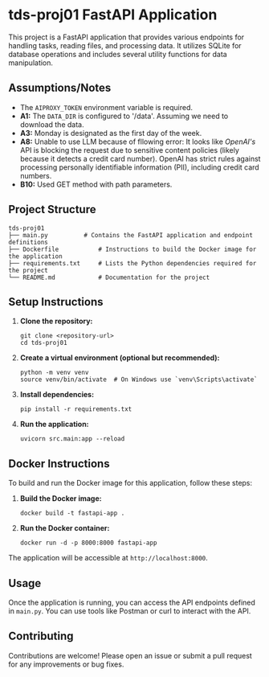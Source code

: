 # tds-proj01 FastAPI Application

This project is a FastAPI application that provides various endpoints for handling tasks, reading files, and processing data. It utilizes SQLite for database operations and includes several utility functions for data manipulation.

## Assumptions/Notes

- The `AIPROXY_TOKEN` environment variable is required.
- **A1:** The `DATA_DIR` is configured to '/data'. Assuming we need to download the data.
- **A3:** Monday is designated as the first day of the week.
- **A8:** Unable to use LLM because of fllowing error: It looks like *OpenAI's* API is blocking the request due to sensitive content policies (likely because it detects a credit card number). OpenAI has strict rules against processing personally identifiable information (PII), including credit card numbers.
- **B10:** Used GET method with path parameters.

## Project Structure

```
tds-proj01
├── main.py          # Contains the FastAPI application and endpoint definitions
├── Dockerfile           # Instructions to build the Docker image for the application
├── requirements.txt     # Lists the Python dependencies required for the project
└── README.md            # Documentation for the project
```

## Setup Instructions

1. **Clone the repository:**
   ```
   git clone <repository-url>
   cd tds-proj01
   ```

2. **Create a virtual environment (optional but recommended):**
   ```
   python -m venv venv
   source venv/bin/activate  # On Windows use `venv\Scripts\activate`
   ```

3. **Install dependencies:**
   ```
   pip install -r requirements.txt
   ```

4. **Run the application:**
   ```
   uvicorn src.main:app --reload
   ```

## Docker Instructions

To build and run the Docker image for this application, follow these steps:

1. **Build the Docker image:**
   ```
   docker build -t fastapi-app .
   ```

2. **Run the Docker container:**
   ```
   docker run -d -p 8000:8000 fastapi-app
   ```

The application will be accessible at `http://localhost:8000`.

## Usage

Once the application is running, you can access the API endpoints defined in `main.py`. You can use tools like Postman or curl to interact with the API.

## Contributing

Contributions are welcome! Please open an issue or submit a pull request for any improvements or bug fixes.